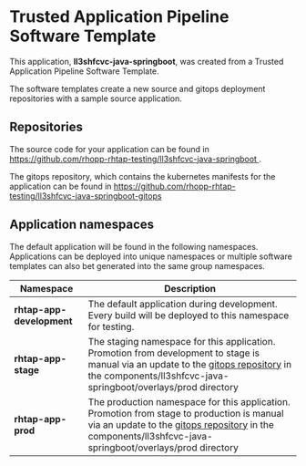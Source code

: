 # Trusted Application Pipeline Software Template

This application, **ll3shfcvc-java-springboot**, was created from a Trusted Application Pipeline Software Template.

The software templates create a new source and gitops deployment repositories with a sample source application. 

## Repositories

The source code for your application can be found in [https://github.com/rhopp-rhtap-testing/ll3shfcvc-java-springboot ](https://github.com/rhopp-rhtap-testing/ll3shfcvc-java-springboot ).
 
The gitops repository, which contains the kubernetes manifests for the application can be found in 
[https://github.com/rhopp-rhtap-testing/ll3shfcvc-java-springboot-gitops ](https://github.com/rhopp-rhtap-testing/ll3shfcvc-java-springboot-gitops ) 

## Application namespaces 

The default application will be found in the following namespaces. Applications can be deployed into unique namespaces or multiple software templates can also bet generated into the same group namespaces.  

|  Namespace   |  Description   |  
| -------- | -------- |   
| **rhtap-app-development** | The default application during development. Every build will be deployed to this namespace for testing. | 
| **rhtap-app-stage** | The staging namespace for this application. Promotion from development to stage is manual via an update to the [gitops repository](https://github.com/rhopp-rhtap-testing/ll3shfcvc-java-springboot-gitops ) in the components/ll3shfcvc-java-springboot/overlays/prod directory |  
| **rhtap-app-prod** | The production namespace for this application. Promotion from stage to production is manual via an update to the [gitops repository](https://github.com/rhopp-rhtap-testing/ll3shfcvc-java-springboot-gitops ) in the components/ll3shfcvc-java-springboot/overlays/prod directory | 